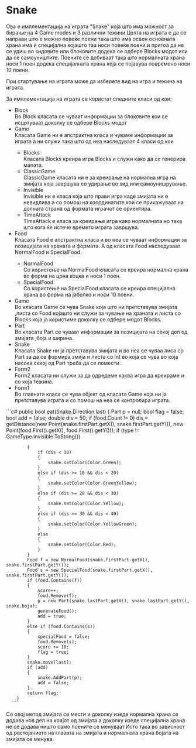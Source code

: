 # Snake
Ова е имплементација на играта "Snake" која што има можност за бирање на 4 Game modes и 3 различни тежини.Целта на играта е да се направи што е можно повеќе поени така што има освен основната храна има и специјална којашто таа носи повеќе поени и притоа да не се удиш во ѕидовите или блоковите додека се одбере Blocks модот или да се самоуништите.
Поените се добиваат така што нормалната храна носи 1 поен додека специјалната храна која се појавува повремено носи 10 поени.

При стартување на играта може да изберете вид на игра и тежина на играта.

За имплементација на играта се користат следните класи од кои:
<ul>
  <li>Block</li>
  Во Block класата се чуваат информации за блоковите кои се исцртуваат доколку се одбере Blocks модот
  
  <li>Game</li>
  Класата Game ни е апстрактна класа и чуваме информации за играта а ни служи така што од неа наследуваат 4 класи од кои
  <ul>
    <li>Blocks</li>
    Класата Blocks креира игра Blocks и служи како да се генерира мапата. 
    <li>ClassicGame</li>
    ClassicGame класата ни е за креирање на нормална игра на змијата која завршува со удирање во ѕид или самоунишрување.
    <li>Invisible</li>
    Invisible ни е класа која што прави игра каде змијата ни е невидлива а со помош на координатите кои се прикажуваат на долната страна од формата играчот се ориентира.
    <li>TimeAttack</li>
    TimeAttack е класа за креирање игра како нормалната но така што кога ќе истече времето играта завршува.
  </ul>
  <li>Food</li>
  Класата Food е апстрактна класа и во неа се чуваат информации за позицијата на храната и формата.
  А од класата Food наследуваат NormalFood и SpecialFood.
  <ul>
    <li>NormalFood</li>
    Со користење на NormalFood класата се креира нормална храна во форма на црна коцка и носи 1 поен.
    <li>SpecialFood</li>
    Со користење на SpecialFood класата се креира специјална храна во форма на јаболко и носи 10 поени.
  </ul>
  <li>Game</li>
  Во класата Game се чува Snake која што ни претставува змијата ,листа со Food којашто ни служи за чување на храната и листа со Blocks која ја користиме доколку се одбере модот Blocks.
  <li>Part</li>
  Во класата Part се чуваат информации за позицијата на секој дел од змијата ,боја и ширина.
  <li>Snake</li>
  Класата Snake ни ја претставува змијата и во неа се чуваа лиса со Part за да се формира змија и листа со int во која се чува во која насока секој од Part треба да се помести.
  <li>Form2</li>
    Form2 класата ни служи за да одредеме каква игра да креираме и со која тежина.
  <li>Form1</li>
  Во главната класа се чува објект од класата Game која ни ја претставува играта и со помош на неа се контролира играта.
</ul>
```c#
public bool eat(Snake.Direction last)
        {
            Part p = null;
            bool flag = false;
            bool add = false;
            double dis = 50;
            if (food.Count != 0)
                dis = getDistance(new Point(snake.firstPart.getX(), snake.firstPart.getY()), new Point(food.First().getX(), food.First().getY()));
            if (type != GameType.Invisible.ToString())

            {
                if (dis < 10)
                {
                    snake.setColor(Color.Green);
                }
                else if (dis >= 10 && dis < 20)
                {
                    snake.setColor(Color.GreenYellow);
                }
                else if (dis >= 20 && dis < 30)
                {
                    snake.setColor(Color.Yellow);
                }
                else if (dis >= 30 && dis < 40)
                {
                    snake.setColor(Color.YellowGreen);
                }
                else
                {
                    snake.setColor(Color.Red);
                }
            }
            Food f = new NormalFood(snake.firstPart.getX(), snake.firstPart.getY());
            Food s = new SpecialFood(snake.firstPart.getX(), snake.firstPart.getY());
            if (food.Contains(f))
            {
                score++;
                food.Remove(f);
                p = new Part(snake.lastPart.getX(), snake.lastPart.getY(), snake.boja);
                generateFood();
                add = true;
            }
            else if (food.Contains(s))
            {
                specialFood = false;
                food.Remove(s);
                score += 10;
                flag = true;
            }
            snake.move(last);
            if (add)
            {
                snake.AddPart(p);
                add = false;
            }
            return flag;
        }
      ```
Со овој метод змијата се мести и доколку изеде нормална храна се додава нов дел на крајот од змијата а доколку изеде специјална храна не се додава ништо само поените се менуваат.Исто така во зависност од растојанието на главата на змијата и нормалната храна бојата на змијата се менува.

